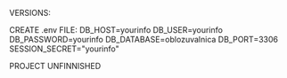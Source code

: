 VERSIONS:


CREATE .env FILE:
DB_HOST=yourinfo
DB_USER=yourinfo
DB_PASSWORD=yourinfo
DB_DATABASE=oblozuvalnica
DB_PORT=3306    
SESSION_SECRET="yourinfo"

PROJECT UNFINNISHED